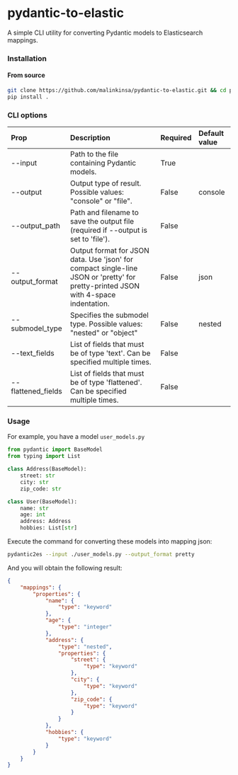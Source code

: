 # pydantic-to-elastic

A simple CLI utility for converting Pydantic models to Elasticsearch mappings.

### Installation

#### From source
```bash
git clone https://github.com/malinkinsa/pydantic-to-elastic.git && cd pydantic-to-elastic
pip install .
```

### CLI options
| Prop               | Description                                                                                                                        | Required | Default value |
|:-------------------|:-----------------------------------------------------------------------------------------------------------------------------------|:---------|:--------------|
| --input            | Path to the file containing Pydantic models.                                                                                       | True     |               |
| --output           | Output type of result. Possible values: "console" or "file".                                                                       | False    | console       |
| --output_path      | Path and filename to save the output file (required if --output is set to 'file').                                                 | False    |               |
| --output_format    | Output format for JSON data. Use 'json' for compact single-line JSON or 'pretty' for pretty-printed JSON with 4-space indentation. | False    | json          |
| --submodel_type    | Specifies the submodel type. Possible values: "nested" or "object"                                                                 | False    | nested        |
| --text_fields      | List of fields that must be of type 'text'. Can be specified multiple times.                                                       | False    |               |               |
| --flattened_fields | List of fields that must be of type 'flattened'. Can be specified multiple times.                                                  | False    |               |

### Usage
For example, you have a model `user_models.py`
```python
from pydantic import BaseModel
from typing import List

class Address(BaseModel):
    street: str
    city: str
    zip_code: str

class User(BaseModel):
    name: str
    age: int
    address: Address
    hobbies: List[str]
```

Execute the command for converting these models into mapping json:
```bash
pydantic2es --input ./user_models.py --output_format pretty
```

And you will obtain the following result:
```json
{
    "mappings": {
        "properties": {
            "name": {
                "type": "keyword"
            },
            "age": {
                "type": "integer"
            },
            "address": {
                "type": "nested",
                "properties": {
                    "street": {
                        "type": "keyword"
                    },
                    "city": {
                        "type": "keyword"
                    },
                    "zip_code": {
                        "type": "keyword"
                    }
                }
            },
            "hobbies": {
                "type": "keyword"
            }
        }
    }
}
```
